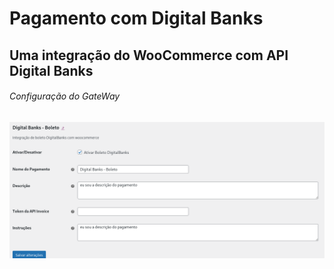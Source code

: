 # Pagamento com Digital Banks

## Uma integração do WooCommerce com API Digital Banks


###### Configuração do GateWay

![Configuração do GateWay](https://raw.githubusercontent.com/stdmedoth/woocommerce-digitalbanks/main/assets/imgs/screenshot_gateway_config.png)

